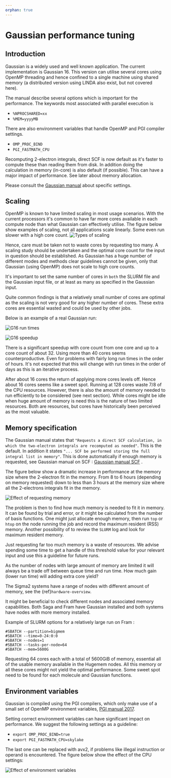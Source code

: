 ```yaml
---
orphan: true
---
```


# Gaussian performance tuning

## Introduction
Gaussian is a widely used and well known application. The current
implementation is Gaussian 16. This version can utilise several cores
using OpenMP threading and hence confined to a single machine using
shared memory (a distributed version using LINDA also exist, but not
covered here).

The manual describe several options which is important for the performance.
The keywords most associated with parallel execution is 
- `%NPROCSHARED=xx`
- `%MEM=yyyyMB`

There are also environment variables that handle OpenMP and PGI compiler settings.
- `OMP_PROC_BIND`
- `PGI_FASTMATH_CPU`

Recomputing 2-electron integrals, direct SCF is now default as it's faster to
compute these than reading them from disk. In addition doing the calculation 
in memory (in-core) is also default (if possible). This can have a major
impact of performance. See later about memory allocation. 

Please consult the [Gaussian manual](https://gaussian.com) about specific settings.


## Scaling
OpenMP is known to have limited scaling in most usage scenarios. With
the current processors it's common to have far more cores available in
each compute node than what Gaussian can effectively utilise. The figure below
show examples of scaling, not all applications scale linearly. Some even run
slower with a high core count. 
![Types of scaling](figures/scaling.png "Types of scaling")

Hence, care must be taken not to waste cores by requesting too many. 
A scaling study should be undertaken and the optimal core count for the input
in question should be established. As Gaussian has a huge number of
different modes and methods clear guidelines cannot be given, only that 
Gaussian (using OpenMP) does not scale to high core counts. 

It's important to set the same number of cores in `both` the SLURM file and the
Gaussian input file, or at least as many as specified in the Gaussian input. 

Quite common findings is that a relatively small number of cores are
optimal as the scaling is not very good for any higher number of
cores. These extra cores are essential wasted and could be used by other jobs.

Below is an example of a real Gaussian run:

![G16 run times](figures/g16-runtimes.png "G16 run times")

![G16 speedup](figures/g16-speedup.png "G16 speedup")

There is a significant speedup with core count from one core and up to
a core count of about 32. Using more than 40 cores seems counterproductive. 
Even for problems with fairly long run times in the order of hours. It's not 
expected that this will change with run times in the order of days as this is 
an iterative process. 

After about 16 cores the return of applying more cores levels
off. Hence about 16 cores seems like a sweet spot. Running at 128
cores waste 7/8 of the CPU resources. However, there is also the
amount of memory needed to run efficiently to be considered (see next
section).  While cores might be idle when huge amount of memory is
need this is the nature of two limited resources. Both are resources,
but cores have historically been perceived  as the most valuable. 

## Memory specification
The Gaussian manual states that `"Requests a direct SCF calculation, in
which the two-electron integrals are recomputed as needed"`. This is
the default. In addition it states `"... SCF be performed storing the full 
integral list in memory"`. This is done automatically if enough memory is requested, 
see Gaussian manual on SCF : [Gaussian manual SCF](https://gaussian.com/scf/) .

The figure below show a dramatic increase in performance at the memory size
where the 2-electron fit in the memory. From 8 to 6 hours (depending on
memory requested) down to less than 3 hours at the memory size where
all the 2-electrons integrals fit in the memory.

![Effect of requesting memory](figures/g16-mem.png "Performance and memory requested")

The problem is then to find how much memory is needed to fit it in memory. 
It can be found by trial and error, or it might be calculated from the 
number of basis functions. One might just allocate enough memory, then run `top` or
`htop` on the node running the job and record the maximum resident (RSS) memory. 
Another possibility of to review the `SLURM` log and look for maximum resident memory. 

Just requesting far too much memory is a waste of resources.
We advise spending some time to get a handle of this threshold value
for your relevant input and use this a guideline for future runs.

As the number of nodes with large amount of memory are limited it will
always be a trade off between queue time and run time. How much gain
(lower run time) will adding extra core yield?

The Sigma2 systems have a range of nodes with different amount of
memory, see the {ref}`hardware-overview`.

It might be beneficial to check different nodes and associated
memory capabilities. Both Saga and Fram have Gaussian installed and both systems
have nodes with more memory installed. 

Example of SLURM options for a relatively large run on Fram :
```
#SBATCH --partition=bigmem
#SBATCH --time=0-24:0:0
#SBATCH --nodes=1
#SBATCH --tasks-per-node=64
#SBATCH --mem=5600G
``` 
Requesting 64 cores each with a total of 5600GiB of
memory, essential all of the usable memory available in the Hugemem nodes. All this
memory or all these cores might not yield the optimal
performance. Some sweet spot need to be found for each molecule and
Gaussian functions.

## Environment variables
Gaussian is compiled using the PGI compilers, which only make use of a
small set of OpenMP environment variables,
[PGI manual 2017](https://www.pgroup.com/resources/docs/17.10/x86/pgi-user-guide/index.htm#openmp-env-vars).

Setting correct environment variables can have significant impact on
performance.  We suggest the following settings as a guideline:
- `export OMP_PROC_BIND=true`
- `export PGI_FASTMATH_CPU=skylake`

The last one can be replaced with avx2, if problems like illegal
instruction or operand is encountered. The figure below show the effect of
the CPU settings:

![Effect of environment variables](figures/g16-cpu-settings.png "Effect of setting environment variable for CPU")



